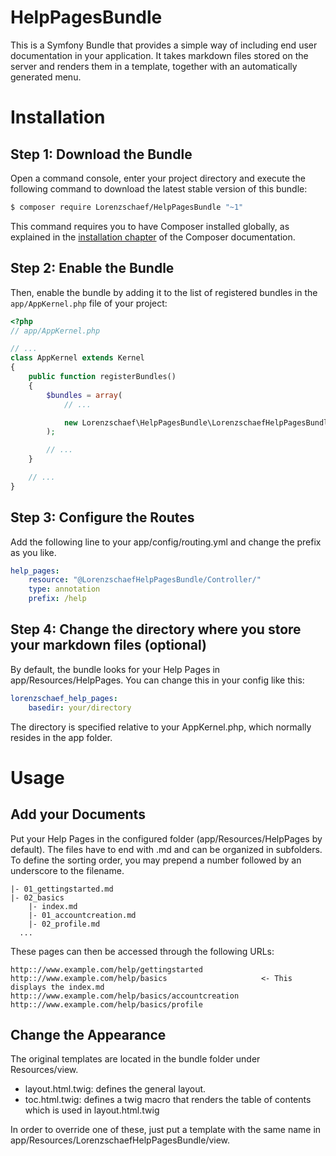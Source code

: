 HelpPagesBundle
===============

This is a Symfony Bundle that provides a simple way of including end user documentation in your application. It takes markdown files stored on the server and renders them in a template, together with an automatically generated menu.

Installation
============

Step 1: Download the Bundle
---------------------------

Open a command console, enter your project directory and execute the
following command to download the latest stable version of this bundle:

```bash
$ composer require Lorenzschaef/HelpPagesBundle "~1"
```

This command requires you to have Composer installed globally, as explained
in the [installation chapter](https://getcomposer.org/doc/00-intro.md)
of the Composer documentation.

Step 2: Enable the Bundle
-------------------------

Then, enable the bundle by adding it to the list of registered bundles
in the `app/AppKernel.php` file of your project:

```php
<?php
// app/AppKernel.php

// ...
class AppKernel extends Kernel
{
    public function registerBundles()
    {
        $bundles = array(
            // ...

            new Lorenzschaef\HelpPagesBundle\LorenzschaefHelpPagesBundle(),
        );

        // ...
    }

    // ...
}
```

Step 3: Configure the Routes
----------------------------

Add the following line to your app/config/routing.yml and change the prefix as you like.

```yml
help_pages:
    resource: "@LorenzschaefHelpPagesBundle/Controller/"
    type: annotation
    prefix: /help
```

Step 4: Change the directory where you store your markdown files (optional)
---------------------------------------------------------------------------

By default, the bundle looks for your Help Pages in app/Resources/HelpPages. You can change this in your config like this:


```yml
lorenzschaef_help_pages:
    basedir: your/directory
```

The directory is specified relative to your AppKernel.php, which normally resides in the app folder.



Usage
=====

Add your Documents
------------------

Put your Help Pages in the configured folder (app/Resources/HelpPages by default). The files have to end with .md and can be organized in subfolders. To define the sorting order, you may prepend a number followed by an underscore to the filename.

```
|- 01_gettingstarted.md
|- 02_basics
    |- index.md
    |- 01_accountcreation.md
    |- 02_profile.md
  ...
```

These pages can then be accessed through the following URLs:

```
http:://www.example.com/help/gettingstarted
http:://www.example.com/help/basics                     <- This displays the index.md
http:://www.example.com/help/basics/accountcreation
http:://www.example.com/help/basics/profile
```

Change the Appearance
---------------------

The original templates are located in the bundle folder under Resources/view.

- layout.html.twig: defines the general layout.
- toc.html.twig: defines a twig macro that renders the table of contents which is used in layout.html.twig

In order to override one of these, just put a template with the same name in app/Resources/LorenzschaefHelpPagesBundle/view.

